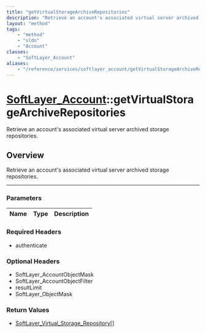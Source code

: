 ```yaml
---
title: "getVirtualStorageArchiveRepositories"
description: "Retrieve an account's associated virtual server archived storage repositories."
layout: "method"
tags:
    - "method"
    - "sldn"
    - "Account"
classes:
    - "SoftLayer_Account"
aliases:
    - "/reference/services/softlayer_account/getVirtualStorageArchiveRepositories"
---
```

# [SoftLayer_Account](/reference/services/SoftLayer_Account)::getVirtualStorageArchiveRepositories


Retrieve an account's associated virtual server archived storage repositories.


## Overview 
Retrieve an account's associated virtual server archived storage repositories.

-----

### Parameters 
|Name | Type | Description |
| --- | --- | --- |


### Required Headers
* authenticate


### Optional Headers
* SoftLayer_AccountObjectMask
* SoftLayer_AccountObjectFilter
* resultLimit
* SoftLayer_ObjectMask

### Return Values
* <a href='/reference/datatypes/SoftLayer_Virtual_Storage_Repository'>SoftLayer_Virtual_Storage_Repository[] </a>




